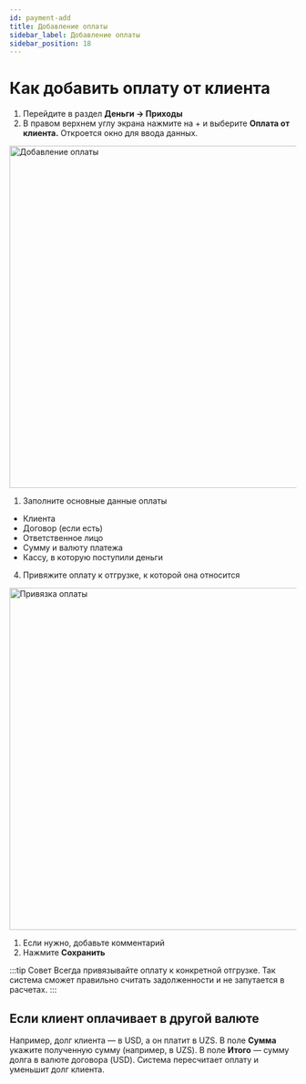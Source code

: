 ```yaml
---
id: payment-add
title: Добавление оплаты
sidebar_label: Добавление оплаты
sidebar_position: 18
---
```

# Как добавить оплату от клиента

1. Перейдите в раздел **Деньги → Приходы**
1. В правом верхнем углу экрана нажмите на + и выберите **Оплата от клиента.** Откроется окно для ввода данных.

<img src="/img/knowledge/finance/payment-add.png" alt="Добавление оплаты" width="600" />

1. Заполните основные данные оплаты
- Клиента
- Договор (если есть)
- Ответственное лицо
- Сумму и валюту платежа
- Кассу, в которую поступили деньги


4. Привяжите оплату к отгрузке, к которой она относится
<img src="/img/knowledge/finance/payment2.png" alt="Привязка оплаты" width="600" />

1. Если нужно, добавьте комментарий
1. Нажмите **Сохранить**


:::tip Совет
Всегда привязывайте оплату к конкретной отгрузке. Так система сможет правильно считать задолженности и не запутается в расчетах.
:::


## Если клиент оплачивает в другой валюте
Например, долг клиента — в USD, а он платит в UZS.
В поле **Сумма** укажите полученную сумму (например, в UZS). В поле **Итого** — сумму долга в валюте договора (USD). Система пересчитает оплату и уменьшит долг клиента.
